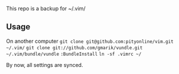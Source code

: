 
This repo is a backup for ~/.vim/

## Usage

On another computer
`git clone git@github.com:pityonline/vim.git ~/.vim/`
`git clone git://github.com/gmarik/vundle.git ~/.vim/bundle/vundle`
`:BundleInstall`
`ln -sf .vimrc ~/`

By now, all settings are synced.
